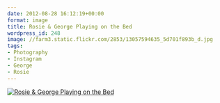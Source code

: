 ```yaml
---
date: 2012-08-28 16:12:19+00:00
format: image
title: Rosie & George Playing on the Bed
wordpress_id: 248
image: //farm3.static.flickr.com/2853/13057594635_5d701f893b_d.jpg
tags:
- Photography
- Instagram
- George
- Rosie
---
```


[![Rosie & George Playing on the Bed][thm]][img]

[thm]: //farm3.static.flickr.com/2853/13057594635_5d701f893b_d.jpg
[img]: //www.flickr.com/photos/richard-perry/13057594635/